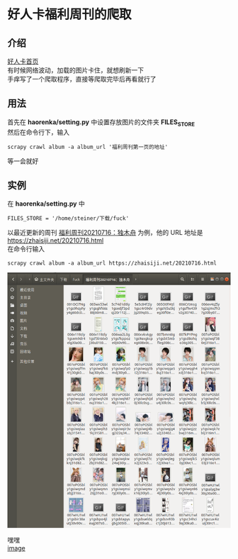

# 好人卡福利周刊的爬取


## 介绍

[好人卡首页](https://zhaisiji.net/)  
有时候网络波动，加载的图片卡住，就想刷新一下  
手痒写了一个爬取程序，直接等爬取完毕后再看就行了  


## 用法

首先在 **haorenka/setting.py** 中设置存放图片的文件夹 **FILES<sub>STORE</sub>**   
然后在命令行下，输入  

    scrapy crawl album -a album_url '福利周刊第一页的地址'

等一会就好  


## 实例

在 **haorenka/setting.py** 中  

    FILES_STORE = '/home/steiner/下载/fuck'

以最近更新的周刊 [福利周刊20210716：独木舟](https://zhaisiji.net/20210716.html) 为例，他的 URL 地址是 <https://zhaisiji.net/20210716.html>  
在命令行输入  

    scrapy crawl album -a album_url https://zhaisiji.net/20210716.html

![img](./images/shortcut.png)  

嘿嘿  
[image](https://encrypted-tbn0.gstatic.com/images?q=tbn:ANd9GcR_QSZ14mOnwuRPUdE43Jc846UpkB8ufucf3w&usqp=CAU)  

